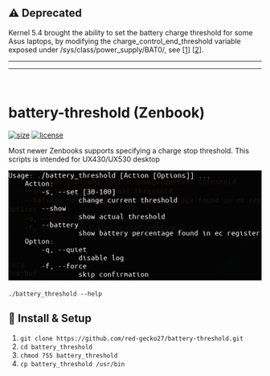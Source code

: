 ## ⚠️ Deprecated

Kernel 5.4 brought the ability to set the battery charge threshold for some Asus laptops, by modifying the charge_control_end_threshold variable exposed under /sys/class/power_supply/BAT0/, 
see [[1][5]] [[2][6]].

---
---

<br />

# battery-threshold (Zenbook)

[![size][1]][2] [![license][3]][4]

Most newer Zenbooks supports specifying a charge stop threshold. This scripts is intended for UX430/UX530 desktop

![alt text](usage.png 'Usage')

`./battery_threshold --help`


## 💾 Install & Setup

1. `git clone https://github.com/red-gecko27/battery-threshold.git`
2. `cd battery_threshold`
3. `chmod 755 battery_threshold`
4. `cp battery_threshold /usr/bin`

[1]: https://img.shields.io/github/repo-size/red-gecko27/battery-threshold?maxAge=600
[2]: https://github.com/red-gecko27/battery-threshold 'GitHub repo size'
[3]: https://img.shields.io/github/license/red-gecko27/battery-threshold?maxAge=2592000
[4]: https://github.com/red-gecko27/battery-threshold/blob/master/LICENSE 'GitHub license'
[5]: https://github.com/torvalds/linux/commit/7973353e92ee1e7ca3b2eb361a4b7cb66c92abee
[6]: https://patchwork.kernel.org/project/platform-driver-x86/patch/20190813003023.6748-1-kristian@klausen.dk/
